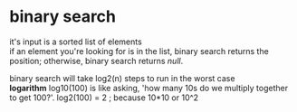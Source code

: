# binary search
it's input is a sorted list of elements  
if an element you're looking for is in the list, binary search returns the position; otherwise, binary search returns _null_.  

binary search will take log2(n) steps to run in the worst case  
**logarithm** log10(100) is like asking, 'how many 10s do we multiply together to get 100?'. log2(100) = 2 ; because 10*10 or 10^2  
